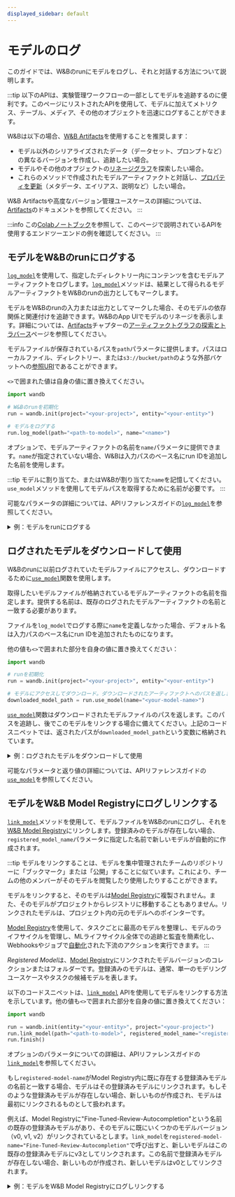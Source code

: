 ```yaml
---
displayed_sidebar: default
---
```



# モデルのログ

このガイドでは、W&Bのrunにモデルをログし、それと対話する方法について説明します。

:::tip
以下のAPIは、実験管理ワークフローの一部としてモデルを追跡するのに便利です。このページにリストされたAPIを使用して、モデルに加えてメトリクス、テーブル、メディア、その他のオブジェクトを迅速にログすることができます。

W&Bは以下の場合、[W&B Artifacts](../../artifacts/intro.md)を使用することを推奨します：
- モデル以外のシリアライズされたデータ（データセット、プロンプトなど）の異なるバージョンを作成し、追跡したい場合。
- モデルやその他のオブジェクトの[リネージグラフ](../../artifacts/explore-and-traverse-an-artifact-graph.md)を探索したい場合。
- これらのメソッドで作成されたモデルアーティファクトと対話し、[プロパティを更新](../../artifacts/update-an-artifact.md)（メタデータ、エイリアス、説明など）したい場合。

W&B Artifactsや高度なバージョン管理ユースケースの詳細については、[Artifacts](../../artifacts/intro.md)のドキュメントを参照してください。
:::

:::info
この[Colabノートブック](https://colab.research.google.com/github/wandb/examples/blob/ken-add-new-model-reg-api/colabs/wandb-model-registry/New_Model_Logging_in_W&B.ipynb)を参照して、このページで説明されているAPIを使用するエンドツーエンドの例を確認してください。
:::

## モデルをW&Bのrunにログする
[`log_model`](../../../ref/python/run.md#log_model)を使用して、指定したディレクトリー内にコンテンツを含むモデルアーティファクトをログします。[`log_model`](../../../ref/python/run.md#log_model)メソッドは、結果として得られるモデルアーティファクトをW&Bのrunの出力としてもマークします。

モデルをW&Bのrunの入力または出力としてマークした場合、そのモデルの依存関係と関連付けを追跡できます。W&BのApp UIでモデルのリネージを表示します。詳細については、[Artifacts](../../artifacts/intro.md)チャプターの[アーティファクトグラフの探索とトラバース](../../artifacts/explore-and-traverse-an-artifact-graph.md)ページを参照してください。

モデルファイルが保存されているパスを`path`パラメータに提供します。パスはローカルファイル、ディレクトリー、または`s3://bucket/path`のような外部バケットへの[参照URI](../../artifacts/track-external-files.md#amazon-s3--gcs--azure-blob-storage-references)であることができます。

`<>`で囲まれた値は自身の値に置き換えてください。

```python
import wandb

# W&Bのrunを初期化
run = wandb.init(project="<your-project>", entity="<your-entity>")

# モデルをログする
run.log_model(path="<path-to-model>", name="<name>")
```

オプションで、モデルアーティファクトの名前を`name`パラメータに提供できます。`name`が指定されていない場合、W&Bは入力パスのベース名にrun IDを追加した名前を使用します。

:::tip
モデルに割り当てた、またはW&Bが割り当てた`name`を記憶してください。`use_model`メソッドを使用してモデルパスを取得するために名前が必要です。
:::

可能なパラメータの詳細については、APIリファレンスガイドの[`log_model`](../../../ref/python/run.md#log_model)を参照してください。

<details>

<summary>例：モデルをrunにログする</summary>

```python
import os
import wandb
from tensorflow import keras
from tensorflow.keras import layers

config = {"optimizer": "adam", "loss": "categorical_crossentropy"}

# W&Bのrunを初期化
run = wandb.init(entity="charlie", project="mnist-experiments", config=config)

# ハイパーパラメーター
loss = run.config["loss"]
optimizer = run.config["optimizer"]
metrics = ["accuracy"]
num_classes = 10
input_shape = (28, 28, 1)

# トレーニングアルゴリズム
model = keras.Sequential(
    [
        layers.Input(shape=input_shape),
        layers.Conv2D(32, kernel_size=(3, 3), activation="relu"),
        layers.MaxPooling2D(pool_size=(2, 2)),
        layers.Conv2D(64, kernel_size=(3, 3), activation="relu"),
        layers.MaxPooling2D(pool_size=(2, 2)),
        layers.Flatten(),
        layers.Dropout(0.5),
        layers.Dense(num_classes, activation="softmax"),
    ]
)

# モデルをトレーニング用にコンフィギュレーション
model.compile(loss=loss, optimizer=optimizer, metrics=metrics)

# モデルを保存
model_filename = "model.h5"
local_filepath = "./"
full_path = os.path.join(local_filepath, model_filename)
model.save(filepath=full_path)

# モデルをW&Bのrunにログする
run.log_model(path=full_path, name="MNIST")
run.finish()
```

ユーザーが`log_model`を呼び出すと、`MNIST`という名前のモデルアーティファクトが作成され、`model.h5`ファイルがモデルアーティファクトに追加されました。ターミナルまたはノートブックには、モデルがログされたrunに関する情報が表示されます。

```python
View run different-surf-5 at: https://wandb.ai/charlie/mnist-experiments/runs/wlby6fuw
5 W&Bファイル、0メディアファイル、1アーティファクトファイル、0その他ファイルを同期しました
ログは以下で見つかります: ./wandb/run-20231206_103511-wlby6fuw/logs
```

</details>


## ログされたモデルをダウンロードして使用
W&Bのrunに以前ログされていたモデルファイルにアクセスし、ダウンロードするために[`use_model`](../../../ref/python/run.md#use_model)関数を使用します。

取得したいモデルファイルが格納されているモデルアーティファクトの名前を指定します。提供する名前は、既存のログされたモデルアーティファクトの名前と一致する必要があります。

ファイルを`log_model`でログする際に`name`を定義しなかった場合、デフォルト名は入力パスのベース名にrun IDを追加されたものになります。

他の値も`<>`で囲まれた部分を自身の値に置き換えてください：

```python
import wandb

# runを初期化
run = wandb.init(project="<your-project>", entity="<your-entity>")

# モデルにアクセスしてダウンロード。ダウンロードされたアーティファクトへのパスを返します
downloaded_model_path = run.use_model(name="<your-model-name>")
```

[`use_model`](../../../ref/python/run.md#use_model)関数はダウンロードされたモデルファイルのパスを返します。このパスを追跡し、後でこのモデルをリンクする場合に備えてください。上記のコードスニペットでは、返されたパスが`downloaded_model_path`という変数に格納されています。

<details>

<summary>例：ログされたモデルをダウンロードして使用</summary>

例えば、以下のコードスニペットでは、ユーザーが`use_model` APIを呼び出しています。取得したいモデルアーティファクトの名前を指定し、バージョン/エイリアスも提供しています。APIから返されたパスが`downloaded_model_path`変数に格納されています。

```python
import wandb

entity = "luka"
project = "NLP_Experiments"
alias = "latest"  # モデルバージョンのセマンティックなニックネームまたは識別子
model_artifact_name = "fine-tuned-model"

# runを初期化
run = wandb.init(project=project, entity=entity)
# モデルにアクセスしてダウンロード。ダウンロードされたアーティファクトへのパスを返します
downloaded_model_path = run.use_model(name = f"{model_artifact_name}:{alias}") 
```
</details>

可能なパラメータと返り値の詳細については、APIリファレンスガイドの[`use_model`](../../../ref/python/run.md#use_model)を参照してください。

## モデルをW&B Model Registryにログしリンクする
[`link_model`](../../../ref/python/run.md#link_model)メソッドを使用して、モデルファイルをW&Bのrunにログし、それを[W&B Model Registry](../../model_registry/intro.md)にリンクします。登録済みのモデルが存在しない場合、`registered_model_name`パラメータに指定した名前で新しいモデルが自動的に作成されます。

:::tip
モデルをリンクすることは、モデルを集中管理されたチームのリポジトリーに「ブックマーク」または「公開」することに似ています。これにより、チームの他のメンバーがそのモデルを閲覧したり使用したりすることができます。

モデルをリンクすると、そのモデルは[Model Registry](../../model_registry/intro.md)に複製されません。また、そのモデルがプロジェクトからレジストリに移動することもありません。リンクされたモデルは、プロジェクト内の元のモデルへのポインターです。

[Model Registry](../../model_registry/intro.md)を使用して、タスクごとに最高のモデルを整理し、モデルのライフサイクルを管理し、MLライフサイクル全体での追跡と監査を簡素化し、Webhooksやジョブで[自動化](../../model_registry/automation.md)された下流のアクションを実行できます。
:::

*Registered Model*は、[Model Registry](../../model_registry/intro.md)にリンクされたモデルバージョンのコレクションまたはフォルダーです。登録済みのモデルは、通常、単一のモデリングユースケースやタスクの候補モデルを表します。

以下のコードスニペットは、[`link_model`](../../../ref/python/run.md#link_model) APIを使用してモデルをリンクする方法を示しています。他の値も`<>`で囲まれた部分を自身の値に置き換えてください：

```python
import wandb

run = wandb.init(entity="<your-entity>", project="<your-project>")
run.link_model(path="<path-to-model>", registered_model_name="<registered-model-name>")
run.finish()
```

オプションのパラメータについての詳細は、APIリファレンスガイドの[`link_model`](../../../ref/python/run.md#link_model)を参照してください。

もし`registered-model-name`がModel Registry内に既に存在する登録済みモデルの名前と一致する場合、モデルはその登録済みモデルにリンクされます。もしそのような登録済みモデルが存在しない場合、新しいものが作成され、モデルは最初にリンクされるものとして扱われます。

例えば、Model Registryに"Fine-Tuned-Review-Autocompletion"という名前の既存の登録済みモデルがあり、そのモデルに既にいくつかのモデルバージョン（v0, v1, v2）がリンクされているとします。`link_model`を`registered-model-name="Fine-Tuned-Review-Autocompletion"`で呼び出すと、新しいモデルはこの既存の登録済みモデルにv3としてリンクされます。この名前で登録済みモデルが存在しない場合、新しいものが作成され、新しいモデルはv0としてリンクされます。

<details>

<summary>例：モデルをW&B Model Registryにログしリンクする</summary>

例えば、以下のコードスニペットは、モデルファイルをログし、モデルを`"Fine-Tuned-Review-Autocompletion"`という登録済みモデルにリンクしています。

このために、ユーザーは`link_model` APIを呼び出します。APIを呼び出すとき、モデルのコンテンツを指すローカルのファイルパス（`path`）と登録済みモデルの名前（`registered_model_name`）を提供します。

```python
import wandb

path = "/local/dir/model.pt"
registered_model_name = "Fine-Tuned-Review-Autocompletion"

run = wandb.init(project="llm-evaluation", entity="noa")
run.link_model(path=path, registered_model_name=registered_model_name)
run.finish()
```

:::info
リマインダー：登録済みモデルはブックマークされたモデルバージョンのコレクションを収容します。
:::

</details>
